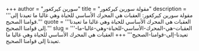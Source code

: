 +++
author = "سورين كيركغور"
title = "مقولة سورين كيركغور"
description = '''مقولة سورين كيركغور: العقبات هي المحرك الأساسي للحياة وهي غالبا ما تعيدنا إلى قوامنا الصحيح.'''
quote = '''العقبات هي المحرك الأساسي للحياة وهي غالبا ما تعيدنا إلى قوامنا الصحيح.'''
slug = '''العقبات-هي-المحرك-الأساسي-للحياة-وهي-غالبا-ما-تعيدنا-إلى-قوامنا-الصحيح'''
+++
العقبات هي المحرك الأساسي للحياة وهي غالبا ما تعيدنا إلى قوامنا الصحيح.
